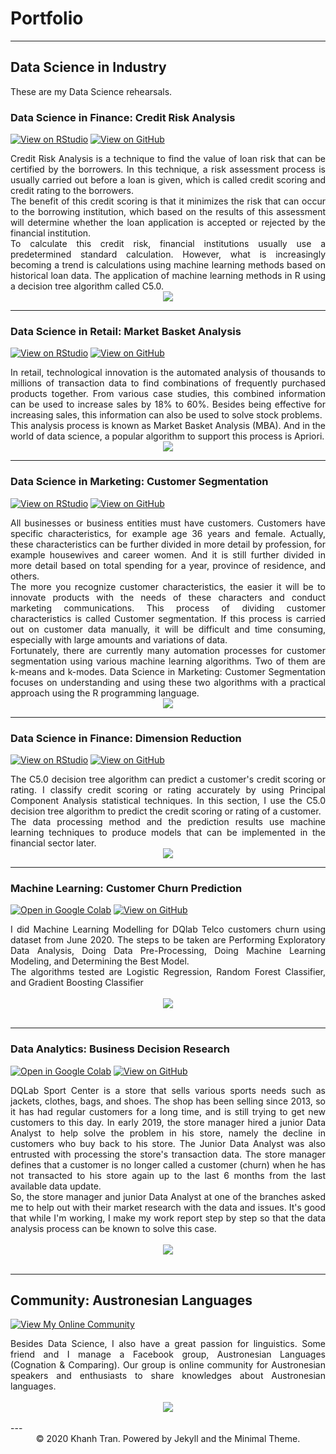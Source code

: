 # Portfolio
---
## Data Science in Industry
These are my Data Science rehearsals.

### Data Science in Finance: Credit Risk Analysis

[![View on RStudio](https://img.shields.io/badge/RStudio-Open_Notebook-blue?logo=RStudio)](https://rpubs.com/jcarvallo/credit-risk-analysis)
[![View on GitHub](https://img.shields.io/badge/GitHub-View_on_GitHub-blue?logo=GitHub)](https://github.com/Jacquedelest/Latihan-dengan-R/tree/Credit-Risk-Analysis)

<div style="text-align: justify"> Credit Risk Analysis is a technique to find the value of loan risk that can be certified by the borrowers. In this technique, a risk assessment process is usually carried out before a loan is given, which is called credit scoring and credit rating to the borrowers.</div>

<div style="text-align: justify">The benefit of this credit scoring is that it minimizes the risk that can occur to the borrowing institution, which based on the results of this assessment will determine whether the loan application is accepted or rejected by the financial institution.</div>

<div style="text-align: justify">To calculate this credit risk, financial institutions usually use a predetermined standard calculation. However, what is increasingly becoming a trend is calculations using machine learning methods based on historical loan data. The application of machine learning methods in R using a decision tree algorithm called C5.0.</div>

<center><img src="images/Decision%20Tree.png"/></center>

---
### Data Science in Retail: Market Basket Analysis

[![View on RStudio](https://img.shields.io/badge/RStudio-Open_Notebook-blue?logo=RStudio)](https://rpubs.com/jcarvallo/market-basket-analysis)
[![View on GitHub](https://img.shields.io/badge/GitHub-View_on_GitHub-blue?logo=GitHub)](https://github.com/Jacquedelest/Latihan-dengan-R/tree/Market-Basket-Analysis)

<div style="text-align: justify">In retail, technological innovation is the automated analysis of thousands to millions of transaction data to find combinations of frequently purchased products together. From various case studies, this combined information can be used to increase sales by 18% to 60%. Besides being effective for increasing sales, this information can also be used to solve stock problems.</div>

<div style="text-align: justify">This analysis process is known as Market Basket Analysis (MBA). And in the world of data science, a popular algorithm to support this process is Apriori.</div>

<center><img src="images/MBA.png"/></center>

---
### Data Science in Marketing: Customer Segmentation

[![View on RStudio](https://img.shields.io/badge/RStudio-Open_Notebook-blue?logo=RStudio)](https://rpubs.com/jcarvallo/customer-segmentation)
[![View on GitHub](https://img.shields.io/badge/GitHub-View_on_GitHub-blue?logo=GitHub)](https://github.com/Jacquedelest/Latihan-dengan-R/tree/Customer-Segmentation)

<div style="text-align: justify">All businesses or business entities must have customers. Customers have specific characteristics, for example age 36 years and female. Actually, these characteristics can be further divided in more detail by profession, for example housewives and career women. And it is still further divided in more detail based on total spending for a year, province of residence, and others.</div>

<div style="text-align: justify">The more you recognize customer characteristics, the easier it will be to innovate products with the needs of these characters and conduct marketing communications. This process of dividing customer characteristics is called Customer segmentation. If this process is carried out on customer data manually, it will be difficult and time consuming, especially with large amounts and variations of data.</div>

<div style="text-align: justify">Fortunately, there are currently many automation processes for customer segmentation using various machine learning algorithms. Two of them are k-means and k-modes. Data Science in Marketing: Customer Segmentation focuses on understanding and using these two algorithms with a practical approach using the R programming language.</div>

<center><img src="images/audience-segmentation-push-notifications.png"/></center>

---
### Data Science in Finance: Dimension Reduction

[![View on RStudio](https://img.shields.io/badge/RStudio-Open_Notebook-blue?logo=RStudio)](https://rpubs.com/jcarvallo/dimension-reduction)
[![View on GitHub](https://img.shields.io/badge/GitHub-View_on_GitHub-blue?logo=GitHub)](https://github.com/Jacquedelest/Latihan-dengan-R/tree/Dimension-Reduction)

<div style="text-align: justify">The C5.0 decision tree algorithm can predict a customer's credit scoring or rating. I classify credit scoring or rating accurately by using Principal Component Analysis statistical techniques. In this section, I use the C5.0 decision tree algorithm to predict the credit scoring or rating of a customer.</div>

<div style="text-align: justify">The data processing method and the prediction results use machine learning techniques to produce models that can be implemented in the financial sector later.</div>

<center><img src="images/Visual2.png"/></center>

---
### Machine Learning: Customer Churn Prediction

[![Open in Google Colab](https://img.shields.io/badge/GoogleColab-Open_in_Google_Colab-blue?logo=GoogleColab)](https://colab.research.google.com/drive/1wKfQ47Y64Sn8G4-7Uhd8iib1e6snR3P3#scrollTo=iJr0nrEkItwC)
[![View on GitHub](https://img.shields.io/badge/GitHub-View_on_GitHub-blue?logo=GitHub)](https://github.com/Jacquedelest/Latihan-dengan-Python/blob/main/ML-for-Customer-Churn-Prediction.ipynb)

<div style="text-align: justify">I did Machine Learning Modelling for DQlab Telco customers churn using dataset from June 2020. The steps to be taken are Performing Exploratory Data Analysis, Doing Data Pre-Processing, Doing Machine Learning Modeling, and Determining the Best Model.</div>

<div style="text-align: justify">The algorithms tested are Logistic Regression, Random Forest Classifier, and Gradient Boosting Classifier</div>

<br>
<center><img src="images/Appropriate%20fitting%20algorithm%20for%20DQLab%20Telco.png"></center>
<br>

---
### Data Analytics: Business Decision Research

[![Open in Google Colab](https://img.shields.io/badge/GoogleColab-Open_in_GoogleColab-blue?logo=GoogleColab)](https://colab.research.google.com/drive/1fyjZEY_tN4MgpC-SOm5F1gEjSokHeB02#scrollTo=xR1ee1U7FV24)
[![View on GitHub](https://img.shields.io/badge/GitHub-View_on_GitHub-blue?logo=GitHub)](https://github.com/Jacquedelest/Latihan-dengan-Python/blob/main/Business_Decision_Research.ipynb)

<div style="text-align: justify">DQLab Sport Center is a store that sells various sports needs such as jackets, clothes, bags, and shoes. The shop has been selling since 2013, so it has had regular customers for a long time, and is still trying to get new customers to this day. In early 2019, the store manager hired a junior Data Analyst to help solve the problem in his store, namely the decline in customers who buy back to his store. The Junior Data Analyst was also entrusted with processing the store's transaction data. The store manager defines that a customer is no longer called a customer (churn) when he has not transacted to his store again up to the last 6 months from the last available data update.</div>

<div style="text-align: justify">So, the store manager and junior Data Analyst at one of the branches asked me to help out with their market research with the data and issues. It's good that while I'm working, I make my work report step by step so that the data analysis process can be known to solve this case.</div>
<br>
<center><img src="images/Trend.png"/></center>
<br>

---
## Community: Austronesian Languages

[![View My Online Community](https://img.shields.io/badge/Facebook-View_My_Online_Community-blue?logo=Facebook&labelColor=FF0000)](https://web.facebook.com/groups/austronesian.languages)

<div style="text-align: justify">Besides Data Science, I also have a great passion for linguistics. Some friend and I manage a Facebook group, Austronesian Languages (Cognation & Comparing). Our group is online community for Austronesian speakers and enthusiasts to share knowledges about Austronesian languages.</div>

<br>
<center><img src="images/Austronesian.png"/></center>
<br>
---
<center>© 2020 Khanh Tran. Powered by Jekyll and the Minimal Theme.</center>
